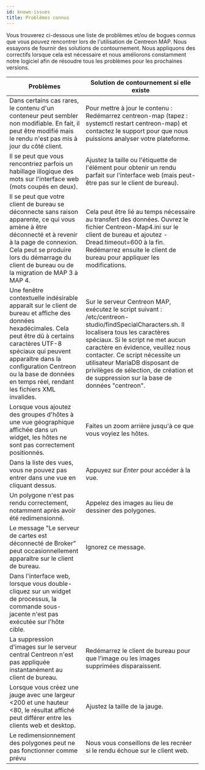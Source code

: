 ```yaml
---
id: known-issues
title: Problèmes connus
---
```


Vous trouverez ci-dessous une liste de problèmes et/ou de bogues connus que vous pouvez rencontrer lors de l'utilisation de Centreon MAP.
Nous essayons de fournir des solutions de contournement. Nous appliquons des correctifs lorsque cela est nécessaire et nous améliorons constamment notre logiciel afin de résoudre tous les problèmes pour les prochaines versions.

| Problèmes | Solution de contournement si elle existe |
|---|---|
| Dans certains cas rares, le contenu d'un conteneur peut sembler non modifiable. En fait, il peut être modifié mais le rendu n'est pas mis à jour du côté client. | Pour mettre à jour le contenu : Redémarrez centreon-map (tapez : systemctl restart centreon-map) et contactez le support pour que nous puissions analyser votre plateforme. |
| Il se peut que vous rencontriez parfois un habillage illogique des mots sur l'interface web (mots coupés en deux). | Ajustez la taille ou l'étiquette de l'élément pour obtenir un rendu parfait sur l'interface web (mais peut-être pas sur le client de bureau). |
| Il se peut que votre client de bureau se déconnecte sans raison apparente, ce qui vous amène à être déconnecté et à revenir à la page de connexion. Cela peut se produire lors du démarrage du client de bureau ou de la migration de MAP 3 à MAP 4. | Cela peut être lié au temps nécessaire au transfert des données. Ouvrez le fichier Centreon-Map4.ini sur le client de bureau et ajoutez -Dread.timeout=600 à la fin. Redémarrez ensuite le client de bureau pour appliquer les modifications. |
| Une fenêtre contextuelle indésirable apparaît sur le client de bureau et affiche des données hexadécimales. Cela peut être dû à certains caractères UTF-8 spéciaux qui peuvent apparaître dans la configuration Centreon ou la base de données en temps réel, rendant les fichiers XML invalides. | Sur le serveur Centreon MAP, exécutez le script suivant : /etc/centreon-studio/findSpecialCharacters.sh. Il localisera tous les caractères spéciaux. Si le script ne met aucun caractère en évidence, veuillez nous contacter. Ce script nécessite un utilisateur MariaDB disposant de privilèges de sélection, de création et de suppression sur la base de données "centreon". |
| Lorsque vous ajoutez des groupes d'hôtes à une vue géographique affichée dans un widget, les hôtes ne sont pas correctement positionnés. | Faites un zoom arrière jusqu'à ce que vous voyiez les hôtes. |
| Dans la liste des vues, vous ne pouvez pas entrer dans une vue en cliquant dessus. | Appuyez sur *Enter* pour accéder à la vue. |
| Un polygone n'est pas rendu correctement, notamment après avoir été redimensionné. | Appelez des images au lieu de dessiner des polygones. |
| Le message "Le serveur de cartes est déconnecté de Broker" peut occasionnellement apparaître sur le client de bureau. | Ignorez ce message. |
| Dans l'interface web, lorsque vous double-cliquez sur un widget de processus, la commande sous-jacente n'est pas exécutée sur l'hôte cible. |   |
| La suppression d'images sur le serveur central Centreon n'est pas appliquée instantanément au client de bureau. | Redémarrez le client de bureau pour que l'image ou les images supprimées disparaissent. |
| Lorsque vous créez une jauge avec une largeur &lt;200 et une hauteur &lt;80, le résultat affiché peut différer entre les clients web et desktop. | Ajustez la taille de la jauge. |
| Le redimensionnement des polygones peut ne pas fonctionner comme prévu | Nous vous conseillons de les recréer si le rendu échoue sur le client web. |

